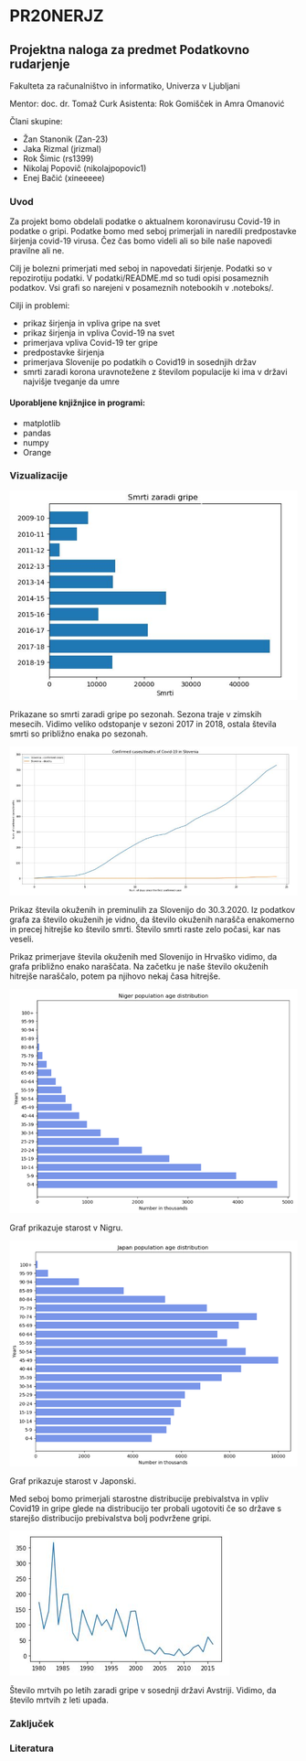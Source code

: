 # PR20NERJZ
## Projektna naloga za predmet Podatkovno rudarjenje
Fakulteta za računalništvo in informatiko, Univerza v Ljubljani

Mentor: doc. dr. Tomaž Curk 
Asistenta: Rok Gomišček in Amra Omanović 

Člani skupine:
- Žan Stanonik (Zan-23)
- Jaka Rizmal (jrizmal)
- Rok Šimic (rs1399)
- Nikolaj Popovič (nikolajpopovic1)
- Enej Bačić (xineeeee)

### Uvod

Za projekt bomo obdelali podatke o aktualnem koronavirusu Covid-19 in podatke o gripi. Podatke bomo med seboj primerjali in naredili predpostavke širjenja covid-19 virusa. Čez čas bomo videli ali so bile naše napovedi pravilne ali ne. 

Cilj je bolezni primerjati med seboj in napovedati širjenje. Podatki so v repozirotiju podatki. V podatki/README.md so tudi opisi posameznih podatkov. Vsi grafi so narejeni v posameznih notebookih v .noteboks/.

Cilji in problemi:
- prikaz širjenja in vpliva gripe na svet
- prikaz širjenja in vpliva Covid-19 na svet
- primerjava vpliva Covid-19 ter gripe
- predpostavke širjenja
- primerjava Slovenije po podatkih o Covid19 in sosednjih držav
- smrti zaradi korona uravnotežene z številom populacije ki ima v državi najvišje tveganje da umre

#### Uporabljene knjižnjice in programi:
- matplotlib
- pandas
- numpy
- Orange

### Vizualizacije
![Smrti zaradi gripe po sveti](https://raw.githubusercontent.com/Zan-23/PR20NERJZ/master/grafi/smrti_zaradi_gripe.JPG)

Prikazane so smrti zaradi gripe po sezonah. Sezona traje v zimskih mesecih. Vidimo veliko odstopanje v sezoni 2017 in 2018, ostala števila smrti so približno enaka po sezonah.

![Slovenija smrti in okuženi](https://raw.githubusercontent.com/Zan-23/PR20NERJZ/master/grafi/Slovenija_smrti_okuzeni.JPG)

Prikaz števila okuženih in preminulih za Slovenijo do 30.3.2020. Iz podatkov grafa za število okuženih je vidno, da število okuženih narašča enakomerno in precej hitrejše ko število smrti. Število smrti raste zelo počasi, kar nas veseli. 



Prikaz primerjave števila okuženih med Slovenijo in Hrvaško vidimo, da grafa približno enako naraščata. Na začetku je naše število okuženih hitrejše naraščalo, potem pa njihovo nekaj časa hitrejše. 

![Niger](https://raw.githubusercontent.com/Zan-23/PR20NERJZ/master/grafi/Niger.png)

Graf prikazuje starost v Nigru.

![Japan](https://raw.githubusercontent.com/Zan-23/PR20NERJZ/master/grafi/Japan.png)

Graf prikazuje starost v Japonski.

Med seboj bomo primerjali starostne distribucije prebivalstva in vpliv Covid19 in gripe glede na distribucijo ter probali ugotoviti če so države s starejšo distribucijo prebivalstva bolj podvržene gripi.

![Avstrija smrti](https://raw.githubusercontent.com/Zan-23/PR20NERJZ/master/grafi/Avstrija_smrti.JPG)

Število mrtvih po letih zaradi gripe v sosednji državi Avstriji. Vidimo, da število mrtvih z leti upada. 
### Zaključek

### Literatura

